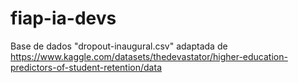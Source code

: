 # fiap-ia-devs

Base de dados "dropout-inaugural.csv" adaptada de https://www.kaggle.com/datasets/thedevastator/higher-education-predictors-of-student-retention/data
